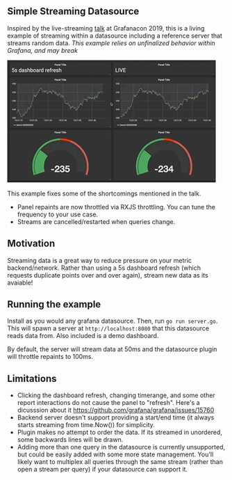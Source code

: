 ## Simple Streaming Datasource

Inspired by the live-streaming [talk](https://www.youtube.com/watch?v=bPrDTvlNIj8&feature=youtu.be&t=4754) at Grafanacon 2019, this is a living example of streaming within a datasource including a reference server that streams random data.
_This example relies on unfinalized behavior within Grafana, and may break_

![live streaming dashboard animation](/livedata.gif "live streaming dashboard")

This example fixes some of the shortcomings mentioned in the talk.

* Panel repaints are now throttled via RXJS throttling. You can tune the frequency to your use case.
* Streams are cancelled/restarted when queries change.

## Motivation
Streaming data is a great way to reduce pressure on your metric backend/network. Rather than using a 5s dashboard refresh (which requests duplicate points over and over again), stream new data as its avaiable!

## Running the example

Install as you would any grafana datasource. Then, run `go run server.go`. This will spawn a server at `http://localhost:8080` that this datasource reads data from. Also included is a demo dashboard.

By default, the server will stream data at 50ms and the datasource plugin will throttle repaints to 100ms.

## Limitations

* Clicking the dashboard refresh, changing timerange, and some other report interactions do not cause the panel to "refresh". Here's a dicusssion about it https://github.com/grafana/grafana/issues/15760
* Backend server doesn't support providing a start/end time (it always starts streaming from time.Now()) for simplicity.
* Plugin makes no attempt to order the data. If its streamed in unordered, some backwards lines will be drawn.
* Adding more than one query in the datasource is currently unsupported, but could be easily added with some more state management. You'll likely want to multiplex all queries through the same stream (rather than open a stream per query) if your datasource can support it.
